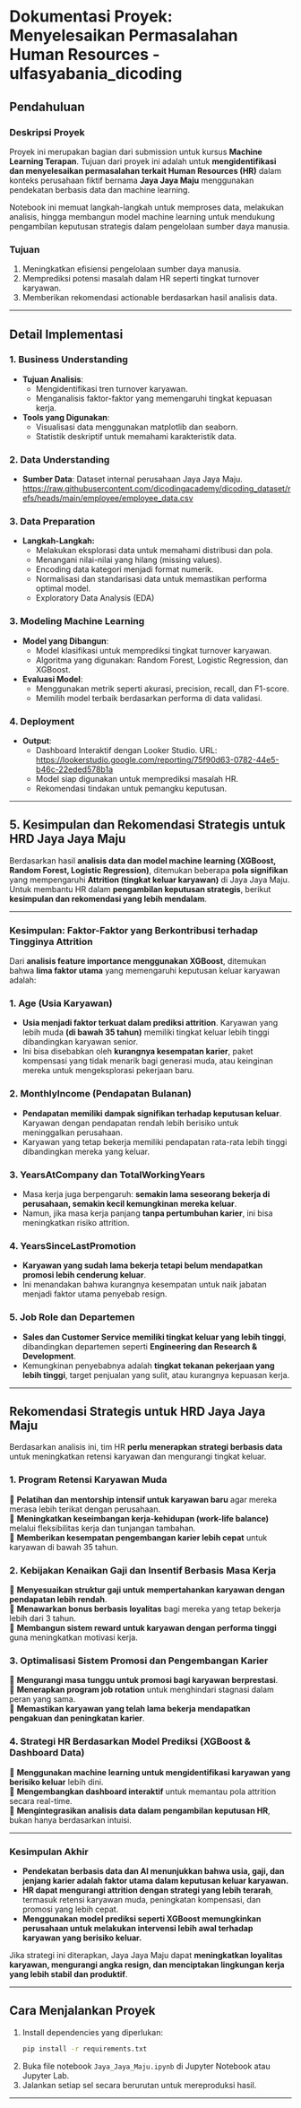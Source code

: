 # Dokumentasi Proyek: **Menyelesaikan Permasalahan Human Resources** - ulfasyabania_dicoding

## Pendahuluan

### Deskripsi Proyek
Proyek ini merupakan bagian dari submission untuk kursus **Machine Learning Terapan**. Tujuan dari proyek ini adalah untuk **mengidentifikasi dan menyelesaikan permasalahan terkait Human Resources (HR)** dalam konteks perusahaan fiktif bernama **Jaya Jaya Maju** menggunakan pendekatan berbasis data dan machine learning.

Notebook ini memuat langkah-langkah untuk memproses data, melakukan analisis, hingga membangun model machine learning untuk mendukung pengambilan keputusan strategis dalam pengelolaan sumber daya manusia.

### Tujuan
1. Meningkatkan efisiensi pengelolaan sumber daya manusia.
2. Memprediksi potensi masalah dalam HR seperti tingkat turnover karyawan.
3. Memberikan rekomendasi actionable berdasarkan hasil analisis data.

---

## Detail Implementasi

### 1. Business Understanding
- **Tujuan Analisis**:
  - Mengidentifikasi tren turnover karyawan.
  - Menganalisis faktor-faktor yang memengaruhi tingkat kepuasan kerja.
- **Tools yang Digunakan**:
  - Visualisasi data menggunakan matplotlib dan seaborn.
  - Statistik deskriptif untuk memahami karakteristik data.

### 2. Data Understanding
- **Sumber Data**: Dataset internal perusahaan Jaya Jaya Maju.
  https://raw.githubusercontent.com/dicodingacademy/dicoding_dataset/refs/heads/main/employee/employee_data.csv

### 3. Data Preparation
- **Langkah-Langkah:**
  - Melakukan eksplorasi data untuk memahami distribusi dan pola.
  - Menangani nilai-nilai yang hilang (missing values).
  - Encoding data kategori menjadi format numerik.
  - Normalisasi dan standarisasi data untuk memastikan performa optimal model.
  - Exploratory Data Analysis (EDA)

### 3. Modeling Machine Learning
- **Model yang Dibangun**:
  - Model klasifikasi untuk memprediksi tingkat turnover karyawan.
  - Algoritma yang digunakan: Random Forest, Logistic Regression, dan XGBoost.
- **Evaluasi Model**:
  - Menggunakan metrik seperti akurasi, precision, recall, dan F1-score.
  - Memilih model terbaik berdasarkan performa di data validasi.

### 4. Deployment
- **Output**:
  - Dashboard Interaktif dengan Looker Studio.
    URL: https://lookerstudio.google.com/reporting/75f90d63-0782-44e5-b46c-22eded578b1a
  - Model siap digunakan untuk memprediksi masalah HR.
  - Rekomendasi tindakan untuk pemangku keputusan.

---

## 5. Kesimpulan dan Rekomendasi Strategis untuk HRD Jaya Jaya Maju
Berdasarkan hasil **analisis data dan model machine learning (XGBoost, Random Forest, Logistic Regression)**, ditemukan beberapa **pola signifikan** yang mempengaruhi **Attrition (tingkat keluar karyawan)** di Jaya Jaya Maju. Untuk membantu HR dalam **pengambilan keputusan strategis**, berikut **kesimpulan dan rekomendasi yang lebih mendalam**.

---

### **Kesimpulan: Faktor-Faktor yang Berkontribusi terhadap Tingginya Attrition**
Dari **analisis feature importance menggunakan XGBoost**, ditemukan bahwa **lima faktor utama** yang memengaruhi keputusan keluar karyawan adalah:

### **1. Age (Usia Karyawan)**
- **Usia menjadi faktor terkuat dalam prediksi attrition**. Karyawan yang lebih muda **(di bawah 35 tahun)** memiliki tingkat keluar lebih tinggi dibandingkan karyawan senior.
- Ini bisa disebabkan oleh **kurangnya kesempatan karier**, paket kompensasi yang tidak menarik bagi generasi muda, atau keinginan mereka untuk mengeksplorasi pekerjaan baru.

### **2. MonthlyIncome (Pendapatan Bulanan)**
- **Pendapatan memiliki dampak signifikan terhadap keputusan keluar**. Karyawan dengan pendapatan rendah lebih berisiko untuk meninggalkan perusahaan.
- Karyawan yang tetap bekerja memiliki pendapatan rata-rata lebih tinggi dibandingkan mereka yang keluar.

### **3. YearsAtCompany dan TotalWorkingYears**
- Masa kerja juga berpengaruh: **semakin lama seseorang bekerja di perusahaan, semakin kecil kemungkinan mereka keluar**.
- Namun, jika masa kerja panjang **tanpa pertumbuhan karier**, ini bisa meningkatkan risiko attrition.

### **4. YearsSinceLastPromotion**
- **Karyawan yang sudah lama bekerja tetapi belum mendapatkan promosi lebih cenderung keluar**.
- Ini menandakan bahwa kurangnya kesempatan untuk naik jabatan menjadi faktor utama penyebab resign.

### **5. Job Role dan Departemen**
- **Sales dan Customer Service memiliki tingkat keluar yang lebih tinggi**, dibandingkan departemen seperti **Engineering dan Research & Development**.
- Kemungkinan penyebabnya adalah **tingkat tekanan pekerjaan yang lebih tinggi**, target penjualan yang sulit, atau kurangnya kepuasan kerja.

---

## **Rekomendasi Strategis untuk HRD Jaya Jaya Maju**
Berdasarkan analisis ini, tim HR **perlu menerapkan strategi berbasis data** untuk meningkatkan retensi karyawan dan mengurangi tingkat keluar.

### **1. Program Retensi Karyawan Muda**  
🔹 **Pelatihan dan mentorship intensif untuk karyawan baru** agar mereka merasa lebih terikat dengan perusahaan.  
🔹 **Meningkatkan keseimbangan kerja-kehidupan (work-life balance)** melalui fleksibilitas kerja dan tunjangan tambahan.  
🔹 **Memberikan kesempatan pengembangan karier lebih cepat** untuk karyawan di bawah 35 tahun.  

### **2. Kebijakan Kenaikan Gaji dan Insentif Berbasis Masa Kerja**  
🔹 **Menyesuaikan struktur gaji untuk mempertahankan karyawan dengan pendapatan lebih rendah**.  
🔹 **Menawarkan bonus berbasis loyalitas** bagi mereka yang tetap bekerja lebih dari 3 tahun.  
🔹 **Membangun sistem reward untuk karyawan dengan performa tinggi** guna meningkatkan motivasi kerja.  

### **3. Optimalisasi Sistem Promosi dan Pengembangan Karier**  
🔹 **Mengurangi masa tunggu untuk promosi bagi karyawan berprestasi**.  
🔹 **Menerapkan program job rotation** untuk menghindari stagnasi dalam peran yang sama.  
🔹 **Memastikan karyawan yang telah lama bekerja mendapatkan pengakuan dan peningkatan karier**.  

### **4. Strategi HR Berdasarkan Model Prediksi (XGBoost & Dashboard Data)**  
🔹 **Menggunakan machine learning untuk mengidentifikasi karyawan yang berisiko keluar** lebih dini.  
🔹 **Mengembangkan dashboard interaktif** untuk memantau pola attrition secara real-time.  
🔹 **Mengintegrasikan analisis data dalam pengambilan keputusan HR**, bukan hanya berdasarkan intuisi.  

---

### **Kesimpulan Akhir**
- **Pendekatan berbasis data dan AI menunjukkan bahwa usia, gaji, dan jenjang karier adalah faktor utama dalam keputusan keluar karyawan.**  
- **HR dapat mengurangi attrition dengan strategi yang lebih terarah**, termasuk retensi karyawan muda, peningkatan kompensasi, dan promosi yang lebih cepat.  
- **Menggunakan model prediksi seperti XGBoost memungkinkan perusahaan untuk melakukan intervensi lebih awal terhadap karyawan yang berisiko keluar.**  

Jika strategi ini diterapkan, Jaya Jaya Maju dapat **meningkatkan loyalitas karyawan, mengurangi angka resign, dan menciptakan lingkungan kerja yang lebih stabil dan produktif**.


---

## Cara Menjalankan Proyek
1. Install dependencies yang diperlukan:
   ```bash
   pip install -r requirements.txt
   ```
3. Buka file notebook `Jaya_Jaya_Maju.ipynb` di Jupyter Notebook atau Jupyter Lab.
4. Jalankan setiap sel secara berurutan untuk mereproduksi hasil.

---
